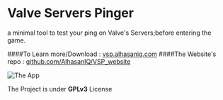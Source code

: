 # Valve Servers Pinger

a minimal tool to test your ping on Valve's Servers;before entering the game.

####To Learn more/Download : [vsp.alhasaniq.com](http://vsp.alhasaniq.com)
####The Website's repo : [github.com/AlhasanIQ/VSP_website](https://github.com/AlhasanIQ/VSP_website)

![The App](http://vsp.alhasaniq.com/img/App.png)


The Project is under **GPLv3** License
